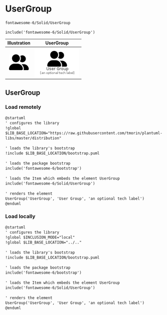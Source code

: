 # UserGroup


```text
fontawesome-6/Solid/UserGroup
```

```text
include('fontawesome-6/Solid/UserGroup')
```



| Illustration | UserGroup |
| :---: | :---: |
| ![illustration for Illustration](../../fontawesome-6/Solid/UserGroup.png) | ![illustration for UserGroup](../../fontawesome-6/Solid/UserGroup.Local.png) |




## UserGroup

### Load remotely
```plantuml
@startuml
' configures the library
!global $LIB_BASE_LOCATION="https://raw.githubusercontent.com/tmorin/plantuml-libs/master/distribution"

' loads the library's bootstrap
!include $LIB_BASE_LOCATION/bootstrap.puml

' loads the package bootstrap
include('fontawesome-6/bootstrap')

' loads the Item which embeds the element UserGroup
include('fontawesome-6/Solid/UserGroup')

' renders the element
UserGroup('UserGroup', 'User Group', 'an optional tech label')
@enduml
```

### Load locally
```plantuml
@startuml
' configures the library
!global $INCLUSION_MODE="local"
!global $LIB_BASE_LOCATION="../.."

' loads the library's bootstrap
!include $LIB_BASE_LOCATION/bootstrap.puml

' loads the package bootstrap
include('fontawesome-6/bootstrap')

' loads the Item which embeds the element UserGroup
include('fontawesome-6/Solid/UserGroup')

' renders the element
UserGroup('UserGroup', 'User Group', 'an optional tech label')
@enduml
```

